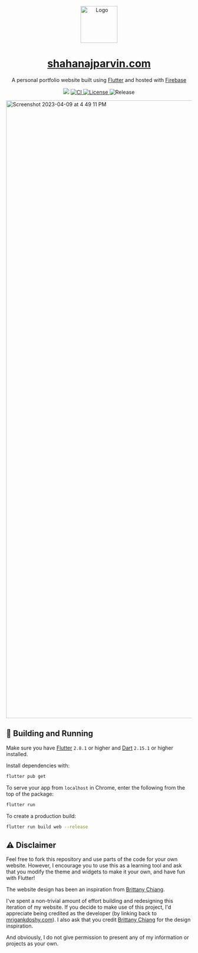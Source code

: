 <div align="center">
  <img alt="Logo" src="https://user-images.githubusercontent.com/32623983/170842452-2ea3a2f8-2164-421e-8788-d52c878a1a07.png" width="100" />
</div>
<h1 align="center">
  <a href="https://shahanaj-parvin.firebaseapp.com" target="_blank">shahanajparvin.com</a>
</h1>
<p align="center">
  A personal portfolio website built using <a href="https://flutter.dev" target="_blank">Flutter</a> and hosted with <a href="https://firebase.google.com" target="_blank">Firebase</a>
</p>
<p align="center">
   <img src="https://therealsujitk-vercel-badge.vercel.app/?app=mrigankdoshy&style=for-the-badge" />
   <a href="https://github.com/mrigankdoshy/personal-website/actions/workflows/ci.yml" target="_blank">
    <img src="https://img.shields.io/github/actions/workflow/status/mrigankdoshy/personal-website/ci.yml?label=CI&logo=github&style=for-the-badge" alt="CI" />
  </a>
  <a href="https://opensource.org/licenses/MIT">
    <img src="https://img.shields.io/badge/License-MIT-blue.svg?style=for-the-badge" alt="License">
  </a>
        <img src="https://img.shields.io/github/v/release/mrigankdoshy/personal-website?color=blue&include_prereleases&sort=date&style=for-the-badge" alt="Release">
</p>

<img width="1676" alt="Screenshot 2023-04-09 at 4 49 11 PM" src="https://user-images.githubusercontent.com/32623983/230795923-708be85c-d867-46c7-9349-dd437c308e2e.png">




## 🚀 Building and Running

Make sure you have <a href="https://flutter.dev" target="_blank">Flutter</a> `2.8.1` or higher and <a href="https://dart.dev" target="_blank">Dart</a>  `2.15.1` or higher installed. 

Install dependencies with:

```bash
flutter pub get
```

To serve your app from `localhost` in Chrome, enter the following from the top of the package:

```bash
flutter run
```

To create a production build:

```bash
flutter run build web --release
```

## ⚠️ Disclaimer
Feel free to fork this repository and use parts of the code for your own website. However, I encourage you to use this as a learning tool and ask that you modify the theme and widgets to make it your own, and have fun with Flutter! 


The website design has been an inspiration from <a href="https://brittanychiang.com" target="_blank">Brittany Chiang</a>.

I've spent a non-trivial amount of effort building and redesigning this iteration of my website. If you decide to make use of this project, I'd appreciate being credited as the developer (by linking back to <a href="https://mrigankdoshy.com" target="_blank">mrigankdoshy.com</a>). I also ask that you credit <a href="https://brittanychiang.com" target="_blank">Brittany Chiang</a> for the design inspiration.

And obviously, I do not give permission to present any of my information or projects as your own.
